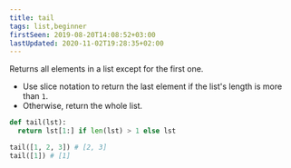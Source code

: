 ```yaml
---
title: tail
tags: list,beginner
firstSeen: 2019-08-20T14:08:52+03:00
lastUpdated: 2020-11-02T19:28:35+02:00
---
```


Returns all elements in a list except for the first one.

- Use slice notation to return the last element if the list's length is more than `1`.
- Otherwise, return the whole list.

```py
def tail(lst):
  return lst[1:] if len(lst) > 1 else lst
```

```py
tail([1, 2, 3]) # [2, 3]
tail([1]) # [1]
```
